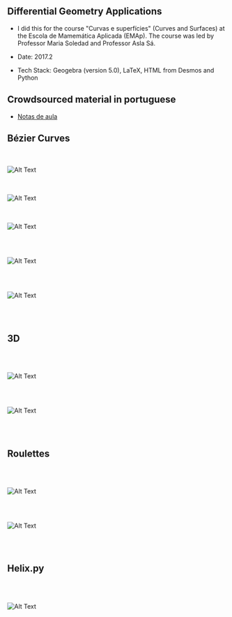  Differential Geometry Applications
 ---

 + I did this for the course "Curvas e superfícies" (Curves and Surfaces) at the Escola de Mamemática Aplicada (EMAp). The course was led by Professor Maria Soledad and Professor Asla Sá.

 + Date: 2017.2

 + Tech Stack: Geogebra (version 5.0), LaTeX, HTML from Desmos and Python

  Crowdsourced material in portuguese
  ---

  + [Notas de aula](https://github.com/pdelfino/differential-geometry/blob/master/project-2/notas-de-aula.pdf)


  Bézier Curves
  --

  <br><br>
  ![Alt Text](https://media.giphy.com/media/l4pTmATSnIPIxHhIs/giphy.gif)

  <br><br>
  ![Alt Text](https://media.giphy.com/media/xUOwGfveviVtTzLBbG/giphy.gif)

  <br><br>
  ![Alt Text](https://media.giphy.com/media/26DN3DShyjnIY8la0/giphy.gif)

  <br><br>

  ![Alt Text](https://media.giphy.com/media/3ohs4eWNtPY79ZUTio/giphy.gif)

  <br><br>

  ![Alt Text](https://media.giphy.com/media/d3YH3QKnr6clK5mU/giphy.gif)


  <br><br>

  3D
  ---

  <br><br>



  ![Alt Text](https://media.giphy.com/media/d3YH8qNiIJ34IdBm/giphy.gif)

  <br><br>

  ![Alt Text](https://media.giphy.com/media/3ohs4kIJtbMnfROKje/giphy.gif)

  <br><br>

  Roulettes
  ---

  <br><br>

  ![Alt Text](https://media.giphy.com/media/xThtasMcI8bsxeKAzC/giphy.gif)

  <br><br>

  ![Alt Text](https://media.giphy.com/media/xThtaujUuZBWob83za/giphy.gif)

  <br><br>


  Helix.py
  ---


  <br><br>

  ![Alt Text](https://media.giphy.com/media/xUOwGhMV5BnlGmfHkk/giphy.gif)

